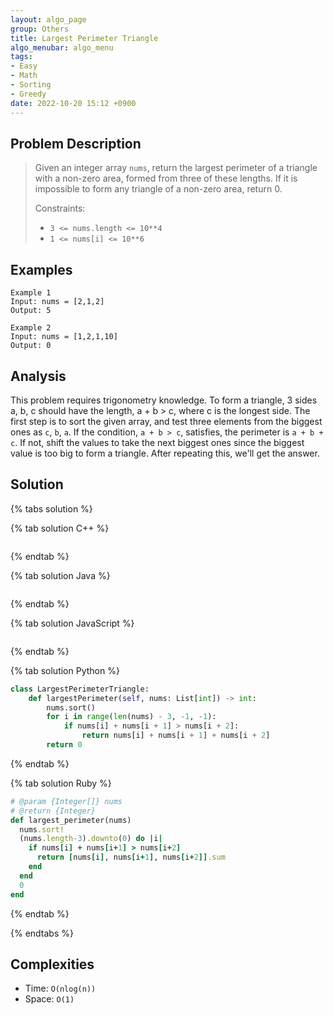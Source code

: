 ```yaml
---
layout: algo_page
group: Others
title: Largest Perimeter Triangle
algo_menubar: algo_menu
tags:
- Easy
- Math
- Sorting
- Greedy
date: 2022-10-20 15:12 +0900
---
```


## Problem Description
> Given an integer array `nums`, return the largest perimeter of a triangle with a non-zero area, formed from three of
> these lengths. If it is impossible to form any triangle of a non-zero area, return 0.
>
> Constraints:
> - `3 <= nums.length <= 10**4`
> - `1 <= nums[i] <= 10**6`


## Examples
```
Example 1
Input: nums = [2,1,2]
Output: 5
```

```
Example 2
Input: nums = [1,2,1,10]
Output: 0
```

## Analysis

This problem requires trigonometry knowledge.
To form a triangle, 3 sides a, b, c should have the length, a + b > c, where c is the longest side.
The first step is to sort the given array, and test three elements from the biggest ones as `c`, `b`, `a`.
If the condition, `a + b > c`, satisfies, the perimeter is `a + b + c`.
If not, shift the values to take the next biggest ones since the biggest value is too big to form a triangle.
After repeating this, we'll get the answer.


## Solution

{% tabs solution %}

{% tab solution C++ %}
```cpp

```
{% endtab %}

{% tab solution Java %}
```java

```
{% endtab %}

{% tab solution JavaScript %}
```js

```
{% endtab %}

{% tab solution Python %}
```python
class LargestPerimeterTriangle:
    def largestPerimeter(self, nums: List[int]) -> int:
        nums.sort()
        for i in range(len(nums) - 3, -1, -1):
            if nums[i] + nums[i + 1] > nums[i + 2]:
                return nums[i] + nums[i + 1] + nums[i + 2]
        return 0
```
{% endtab %}

{% tab solution Ruby %}
```ruby
# @param {Integer[]} nums
# @return {Integer}
def largest_perimeter(nums)
  nums.sort!
  (nums.length-3).downto(0) do |i|
    if nums[i] + nums[i+1] > nums[i+2]
      return [nums[i], nums[i+1], nums[i+2]].sum
    end
  end
  0
end
```
{% endtab %}

{% endtabs %}


## Complexities
- Time: `O(nlog(n))`
- Space: `O(1)`
